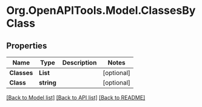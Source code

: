 # Org.OpenAPITools.Model.ClassesByClass
## Properties

Name | Type | Description | Notes
------------ | ------------- | ------------- | -------------
**Classes** | **List<string>** |  | [optional] 
**Class** | **string** |  | [optional] 

[[Back to Model list]](../README.md#documentation-for-models) [[Back to API list]](../README.md#documentation-for-api-endpoints) [[Back to README]](../README.md)

